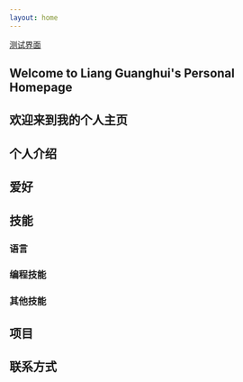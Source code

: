```yaml
---
layout: home
---
```

[测试界面](./test2.html)

## Welcome to Liang Guanghui's Personal Homepage
## 欢迎来到我的个人主页

## 个人介绍

## 爱好

## 技能

### 语言

### 编程技能

### 其他技能

## 项目

## 联系方式

